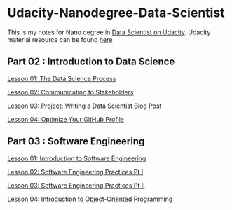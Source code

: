# Udacity-Nanodegree-Data-Scientist
This is my notes for Nano degree in [Data Scientist on Udacity](https://www.udacity.com/course/data-scientist-nanodegree--nd025?utm_source=gsem_brand&utm_medium=ads_r&utm_campaign=18847102053_c_individuals&utm_term=143779786032&utm_keyword=data%20scientist%20udacity_e&gclid=Cj0KCQiAgaGgBhC8ARIsAAAyLfH4ZdXGGtSYOLobQMi-OWTruPHdIMArNHyOnddQ5d1alDddeo36LkEaAiiyEALw_wcB).
Udacity material resource can be found [here](https://github.com/udacity/DSND_Term2)

## Part 02 : Introduction to Data Science
[Lesson 01: The Data Science Process](https://github.com/chloehuang123/udacity-nano-data-scientist/tree/main/CRISP_DM)

[Lesson 02: Communicating to Stakeholders](https://github.com/chloehuang123/udacity-nano-data-scientist/tree/main/Lesson%2002:%20Communicating%20to%20Stakeholders)

[Lesson 03: Project: Writing a Data Scientist Blog Post](https://github.com/chloehuang123/Uncovering_Insights_from_Airbnbs_Boston_Housing)

[Lesson 04: Optimize Your GitHub Profile](https://github.com/chloehuang123)

## Part 03 : Software Engineering
[Lesson 01: Introduction to Software Engineering](https://github.com/chloehuang123/udacity-nano-data-scientist/tree/main/Lesson%2001:%20Introduction%20to%20Software%20Engineering)

[Lesson 02: Software Engineering Practices Pt I](https://github.com/chloehuang123/Udacity-Nano-Degree-Data-Scientist/tree/main/Lesson%2002:%20Software%20Engineering%20Practices%20Pt%20I)

[Lesson 03: Software Engineering Practices Pt II](https://github.com/chloehuang123/Udacity-Nano-Degree-Data-Scientist/tree/main/Lesson%2003:%20Software%20Engineering%20Practices%20Pt%20II)

[Lesson 04: Introduction to Object-Oriented Programming](https://github.com/chloehuang123/Udacity-Nano-Degree-Data-Scientist/tree/main/Lesson%2004:%20Introduction%20to%20Object-Oriented%20Programming)
